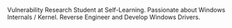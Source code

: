 Vulnerability Research Student at Self-Learning. 
Passionate about Windows Internals / Kernel.
Reverse Engineer and Develop Windows Drivers.